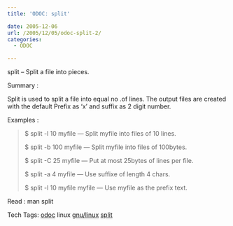```yaml
---
title: 'ODOC: split'

date: 2005-12-06
url: /2005/12/05/odoc-split-2/
categories:
  - ODOC

---
```

split &#8211; Split a file into pieces.

Summary :

Split is used to split a file into equal no .of lines. The output files are created with the default Prefix as &#8216;x&#8217; and suffix as 2 digit number.

Examples :

> $ split -l 10 myfile &#8212; Split myfile into files of 10 lines.
> 
> $ split -b 100 myfile &#8212; Split myfile into files of 100bytes.
> 
> $ split -C 25 myfile &#8212; Put at most 25bytes of lines per file.
> 
> $ split -a 4 myfile &#8212; Use suffixe of length 4 chars.
> 
> $ split -l 10 myfile myfile &#8212; Use myfile as the prefix text.

Read : man split

<div>
  Tech Tags: <a rel="tag" href="http://technorati.com/tag/odoc">odoc</a> linux <a rel="tag" href="http://technorati.com/tag/gnu/linux">gnu/linux</a> <a rel="tag" href="http://technorati.com/tag/split">split</a>
</div>